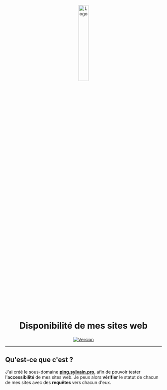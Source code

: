 <div align="center">
  <a href="https://ping.sylvain.pro"><img src="https://ping.sylvain.pro/assets/images/logo.png" alt="Logo" width="25%" height="auto"/></a>

  # Disponibilité de mes sites web
  [![Version](https://custom-icon-badges.demolab.com/badge/Version%20:-v1.2.0-6479ee?logo=ping.sylvain.pro&labelColor=23272A)](https://github.com/20syldev/ping/releases/latest)
</div>

---

## Qu'est-ce que c'est ?
J'ai créé le sous-domaine **[ping.sylvain.pro](https://ping.sylvain.pro)**, afin de pouvoir tester l'**accessibilité** de mes sites web. Je peux alors **vérifier** le statut de chacun de mes sites avec des **requêtes** vers chacun d'eux.
